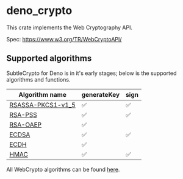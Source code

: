 # deno_crypto

This crate implements the Web Cryptography API.

Spec: https://www.w3.org/TR/WebCryptoAPI/

## Supported algorithms

SubtleCrypto for Deno is in it's early stages; below is the supported algorithms
and functions.

| Algorithm name                                                        | generateKey        | sign               |
| --------------------------------------------------------------------- | ------------------ | ------------------ |
| [RSASSA-PKCS1-v1_5](https://www.w3.org/TR/WebCryptoAPI/#rsassa-pkcs1) | :white_check_mark: | :white_check_mark: |
| [RSA-PSS](https://www.w3.org/TR/WebCryptoAPI/#rsa-pss)                | :white_check_mark: | :white_check_mark: |
| [RSA-OAEP](https://www.w3.org/TR/WebCryptoAPI/#rsa-oaep)              | :white_check_mark: |                    |
| [ECDSA](https://www.w3.org/TR/WebCryptoAPI/#ecdsa)                    | :white_check_mark: | :white_check_mark: |
| [ECDH](https://www.w3.org/TR/WebCryptoAPI/#ecdh)                      | :white_check_mark: |                    |
| [HMAC](https://www.w3.org/TR/WebCryptoAPI/#hmac)                      | :white_check_mark: | :white_check_mark: |

All WebCrypto algorithms can be found
[here](https://www.w3.org/TR/WebCryptoAPI/#algorithm-overview).
